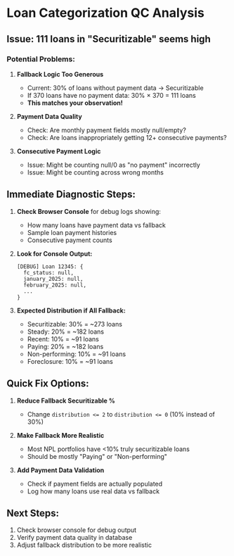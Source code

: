 # Loan Categorization QC Analysis

## Issue: 111 loans in "Securitizable" seems high

### Potential Problems:

1. **Fallback Logic Too Generous**
   - Current: 30% of loans without payment data → Securitizable
   - If 370 loans have no payment data: 30% × 370 = 111 loans
   - **This matches your observation!**

2. **Payment Data Quality**
   - Check: Are monthly payment fields mostly null/empty?
   - Check: Are loans inappropriately getting 12+ consecutive payments?

3. **Consecutive Payment Logic**
   - Issue: Might be counting null/0 as "no payment" incorrectly
   - Issue: Might be counting across wrong months

## Immediate Diagnostic Steps:

1. **Check Browser Console** for debug logs showing:
   - How many loans have payment data vs fallback
   - Sample loan payment histories
   - Consecutive payment counts

2. **Look for Console Output:**
   ```
   [DEBUG] Loan 12345: {
     fc_status: null,
     january_2025: null,
     february_2025: null,
     ...
   }
   ```

3. **Expected Distribution if All Fallback:**
   - Securitizable: 30% = ~273 loans
   - Steady: 20% = ~182 loans  
   - Recent: 10% = ~91 loans
   - Paying: 20% = ~182 loans
   - Non-performing: 10% = ~91 loans
   - Foreclosure: 10% = ~91 loans

## Quick Fix Options:

1. **Reduce Fallback Securitizable %**
   - Change `distribution <= 2` to `distribution <= 0` (10% instead of 30%)

2. **Make Fallback More Realistic**
   - Most NPL portfolios have <10% truly securitizable loans
   - Should be mostly "Paying" or "Non-performing"

3. **Add Payment Data Validation**
   - Check if payment fields are actually populated
   - Log how many loans use real data vs fallback

## Next Steps:
1. Check browser console for debug output
2. Verify payment data quality in database
3. Adjust fallback distribution to be more realistic
